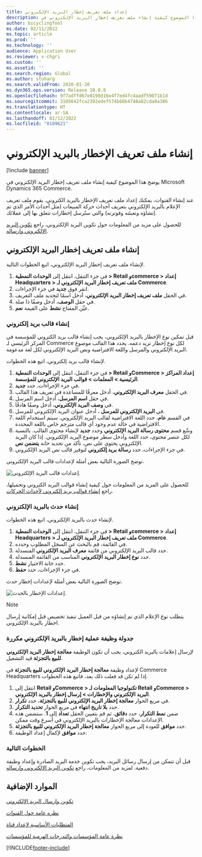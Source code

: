 ```yaml
---
title: إعداد ملف تعريف إخطار البريد الإلكتروني
description: يوضح هذا الموضوع كيفية إنشاء ملف تعريف إخطار البريد الإلكتروني في Microsoft Dynamics 365 Commerce.
author: bicyclingfool
ms.date: 02/11/2022
ms.topic: article
ms.prod: ''
ms.technology: ''
audience: Application User
ms.reviewer: v-chgri
ms.custom: ''
ms.assetid: ''
ms.search.region: Global
ms.author: stuharg
ms.search.validFrom: 2020-01-20
ms.dyn365.ops.version: Release 10.0.8
ms.openlocfilehash: 9f7adffd67e8198d16e4f7ed4fc4aadf59071b1d
ms.sourcegitcommit: 3105642fca2392edef574b60b4748a82cda0a386
ms.translationtype: HT
ms.contentlocale: ar-SA
ms.lasthandoff: 02/12/2022
ms.locfileid: "8109621"
---
```

# <a name="set-up-an-email-notification-profile"></a>إنشاء ملف تعريف الإخطار بالبريد الإلكتروني

[!include [banner](includes/banner.md)]

يوضح هذا الموضوع كيفية إنشاء ملف تعريف إخطار البريد الإلكتروني في Microsoft Dynamics 365 Commerce.

عند إنشاء القنوات، يمكنك إعداد ملف تعريف الإخطار بالبريد الكتروني. يقوم ملف تعريف الإعلام بالبريد الإلكتروني بتعريف أحداث حركة المبيعات (مثل أحداث الأمر الذي تم إنشاؤه وتعبئته وفوترته) والتي ستُرسل إخطارات تتعلق بها إلى عملائك. 

للحصول على مزيد من المعلومات حول تكوين البريد الإلكتروني، راجع [تكوين البريد الإلكتروني وإرساله](../fin-ops-core/fin-ops/organization-administration/configure-email.md?toc=/dynamics365/commerce/toc.json).

## <a name="create-an-email-notification-profile"></a>إنشاء ملف تعريف إخطار البريد الإلكتروني

لإنشاء ملف تعريف إخطار البريد الإلكتروني، اتبع الخطوات التالية.

1. في جزء التنقل، انتقل إلى **الوحدات النمطية \> Retail وcommerce \> إعداد Headquarters \> ملف تعريف إخطار البريد الإلكتروني لـ Commerce**‬.
1. انقر فوق **جديد** في جزء الإجراءات.
1. في الحقل **ملف تعريف إخطار البريد الإلكتروني**، أدخل اسمًا لتحديد ملف التعريف.
1. في حقل **الوصف**، أدخل وصفًا ذا صلة.
1. عيِّن المفتاح **نشط** على القيمة **نعم**.

### <a name="create-an-email-template"></a>إنشاء قالب بريد إلكتروني

قبل تمكين نوع الإخطار بالبريد الإلكتروني، يجب إنشاء قالب بريد الكتروني للمؤسسة في المركز الرئيسي لـ Commerce لكل نوع إخطار تريد دعمه. يحدد هذا القالب موضوع البريد الإلكتروني والمرسل واللغة الافتراضية ونص البريد الإلكتروني لكل لغة مدعومة.

لإنشاء قالب بريد إلكتروني، اتبع هذه الخطوات.

1. في جزء التنقل، انتقل إلى **الوحدات النمطية \> Retail وCommerce \> إعداد المراكز الرئيسية \> المعلمات \> قوالب البريد الإلكتروني للمؤسسة**.
1. في جزء الإجراءات، حدد **جديد**.
1. في الحقل **معرف البريد الإلكتروني**، أدخل معرفًا للمساعدة في تعريف هذا القالب.
1. في حقل **اسم المرسل**، أدخل اسم المرسل‏‎.
1. في **وصف البريد الإلكتروني**، أدخل وصفًا هادفًا.
1. في **‏‫البريد الإلكتروني للمرسل‬** ، أدخل عنوان البريد الإلكتروني للمرسل.
1. في القسم **عام**، حدد اللغة الافتراضية لقالب البريد الإلكتروني. سيتم استخدام اللغة الافتراضية في حالة عدم وجود أي قالب مترجم خاص باللغة المحددة.
1. وسَّع قسم **محتوى رسالة البريد الإلكتروني** وحدد **جديد** لإنشاء محتوى القالب. بالنسبة لكل عنصر محتوى، حدد اللغة وأدخل سطر موضوع البريد الإلكتروني. إذا كان البريد الإلكتروني يحتوي على نص، تأكد من تحديد خانة **‏‫يتضمن نص‬**.
1. في جزء الإجراءات، حدد **رسالة بريد إلكتروني** لتوفير قالب نص البريد الإلكتروني.

توضح الصورة التالية بعض أمثلة لإعدادات قالب البريد الإلكتروني.

![إعدادات قالب البريد الإلكتروني.](media/email-template.png)

للحصول على المزيد من المعلومات حول كيفية إنشاء قوالب البريد الكتروني وتحميلها، راجع [إنشاء قوالب بريد إلكتروني لأحداث الحركات](email-templates-transactions.md). 

### <a name="create-an-email-event"></a>إنشاء حدث بالبريد الإلكتروني

لإنشاء حدث بالبريد الإلكتروني، اتبع هذه الخطوات.

1. في جزء التنقل، انتقل إلى **الوحدات النمطية \> Retail وcommerce \> إعداد Headquarters \> ملف تعريف إخطار البريد الإلكتروني لـ Commerce**‬.
1. في القائمة، قم بالبحث عن السجل المطلوب وحدده. 
1. حدد قالب البريد الإلكتروني من قائمة **معرف البريد الإلكتروني** المنسدلة.
1. حدد **نوع إخطار البريد الإلكتروني** المناسب من القائمة المنسدلة.
1. حدد خانة الاختيار **نشط**.
1. في جزء الإجراءات، حدد **حفظ**.

توضح الصورة التالية بعض أمثلة لإعدادات إخطار حدث.

![إعدادات الإخطار بالحدث.](media/email-notification-profile.png)

> [!NOTE]
> يتطلب نوع الإعلام الذي تم إنشاؤه من قبل العميل تنفيذ تخصيص قبل إمكانية إرسال اخطار بالبريد الإلكتروني.

### <a name="schedule-a-recurring-email-notification-process-job"></a>جدولة وظيفة عملية إخطار بالبريد الإلكتروني مكررة

لإرسال إعلامات بالبريد الكتروني، يجب أن تكون الوظيفة **معالجة إخطار البريد الإلكتروني للبيع بالتجزئة‬** قيد التشغيل.

لإعداد وظيفة **معالجة إخطار البريد الإلكتروني للبيع بالتجزئة‬** في Commerce Headquarters إذا لم تكن قد فعلت ذلك بعد، فاتبع هذه الخطوات.

1. انتقل إلى **Retail وCommerce \> تكنولوجيا المعلومات لـ Retail وCommerce \> البريد الإلكتروني والإخطارات \> إرسال إخطار بالبريد الإلكتروني**.
1. في مربع الحوار **معالجة إخطار البريد الإلكتروني للبيع بالتجزئة**، حدد **تكرار**.
1. حدد **بلا تاريخ انتهاء** في مربع الحوار **تحديد التكرار**.
1. ضمن **نمط التكرار**، حدد **دقائق**، ثم قم بتعيين الحقل **تعداد** إلى **1**. ستضمن هذه الإعدادات معالجة الإخطارات بالبريد الإلكتروني في أسرع وقت ممكن.
1. حدد **موافق** للعودة إلى مربع الحوار **معالجة إخطار البريد الإلكتروني للبيع بالتجزئة**.
1. حدد **موافق** لإكمال إعداد الوظيفة.

### <a name="next-steps"></a>الخطوات التالية

قبل أن تتمكن من إرسال رسائل البريد، يجب تكوين خدمة البريد الصادرة وإعداد وظيفة دفعية. لمزيد من المعلومات، راجع [تكوين البريد الإلكتروني وإرساله](../fin-ops-core/fin-ops/organization-administration/configure-email.md?toc=/dynamics365/commerce/toc.json).

## <a name="additional-resources"></a>الموارد الإضافية

[تكوين وإرسال البريد الإلكتروني](../fin-ops-core/fin-ops/organization-administration/configure-email.md?toc=/dynamics365/commerce/toc.json)

[نظره عامة حول القنوات](channels-overview.md)

[المتطلبات الأساسية‬ لإعداد قناة](channels-prerequisites.md)

[نظرة عامة المؤسسات والتدرجات الهرمية للمؤسسات](../fin-ops-core/fin-ops/organization-administration/organizations-organizational-hierarchies.md?toc=/dynamics365/commerce/toc.json)


[!INCLUDE[footer-include](../includes/footer-banner.md)]
